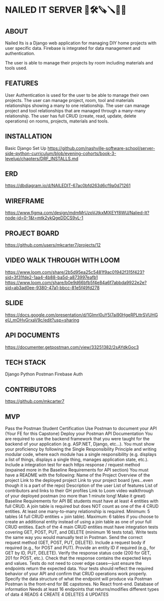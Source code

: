 # NAILED IT SERVER 🔨🛠️🪚🪛🔫🔧

## ABOUT
Nailed Its is a Django web application for managing DIY home projects with user specific data. Firebase is integrated for data management and authentication.

The user is able to manage their projects by room including materials and tools used.

## FEATURES
User Authentication is used for the user to be able to manage their own projects. The user can manage project, room, tool and materials relationships showing a many to one relationship. The user can manage project and tool relationships that are managed through a many-many relationship. The user has full CRUD (create, read, update, delete operations) on rooms, projects, materials and tools.

## INSTALLATION
Basic Django Set Up https://github.com/nashville-software-school/server-side-python-curriculum/blob/evening-cohorts/book-3-levelup/chapters/DRF_INSTALLS.md

## ERD
https://dbdiagram.io/d/NAILEDIT-67ac0bfd263d6cf9a0d71261

## WIREFRAME
https://www.figma.com/design/mdmMrUzpVJtkxMlXEYf8WU/Nalied-It?node-id=0-1&t=mtk2ykQgeDDCS9vL-1

## PROJECT BOARD
https://github.com/users/mkcarter7/projects/12

## VIDEO WALK THROUGH WITH LOOM
https://www.loom.com/share/2b5d95ea25c5481f9ac01942f315f423?sid=3f31fde2-1aa4-4b88-ba5d-a873997eafb1
https://www.loom.com/share/b0e9d66bfb5f4e84a6f7abbda9922e2e?sid=ab3ad0ee-9380-47a1-bbcc-81e5f49fd278

## SLIDE
https://docs.google.com/presentation/d/1GImrl0uY5I7ai90HgeRPLttrSVUHGeU_mOHvGrxaV9c/edit?usp=sharing

## API DOCUMENTS 
https://documenter.getpostman.com/view/33251382/2sAYdkGoc3

## TECH STACK
Django Python Postman Firebase Auth

## CONTRIBUTORS
https://github.com/mkcarter7

## MVP
Pass the Postman Student Certification
Use Postman to document your API (Your FE for this Capstone)
Deploy your Postman API Documentation
You are required to use the backend framework that you were taught for the backend of your application (e.g. ASP.NET, Django, etc...).
You must show your proficiency by following the Single Responsibility Principle and writing modular code, where each module has a single responsibility (e.g. displays a list of things, displays a single thing, manages application state, etc.).
Include a integration test for each https response / request method (expained more in the Baseline Requirements for API section)
You must have a README with the following:
Name of the Project
Overview of the project
Link to the deployed project
Link to your project board (yes...even though it is a part of the repo)
Description of the user
List of features
List of contributors and links to their GH profiles
Link to Loom video walkthrough of your deployed postman (no more than 1 minute long! Make it great)
Baseline Requirements for API
BE students must have at least 4 entities with full CRUD.
A join table is required but does NOT count as one of the 4 CRUD entities.
At least one many-to-many relationship is required.
Minimum: 5 tables (4 full CRUD entities + join table).
Maximum: 6 tables if you choose to create an additional entity instead of using a join table as one of your full CRUD entities.
Each of the 4 main CRUD entities must have integration tests covering GET, POST, PUT, and DELETE (minimum 16 tests total).
Write tests the same way you would manually test in Postman.
Send the correct request method (GET, POST, PUT, DELETE).
Include a request body if required (e.g., for POST and PUT).
Provide an entity ID if required (e.g., for GET by ID, PUT, DELETE).
Verify the response status code (200 for GET, 201 for POST, etc.).
Check that the response contains the expected keys and values.
Tests do not need to cover edge cases—just ensure the endpoints return the expected data.
Your tests should reflect the required behavior of your API and confirm that CRUD operations work properly.
Specify the data structure of what the endpoint will produce via Postman
Postman is the front-end for BE capstones. No React front-end.
Database of information
Needs at least 16 endpoints that returns/modifies different types of data
4 READS
4 CREATE
4 DELETES
4 UPDATES
